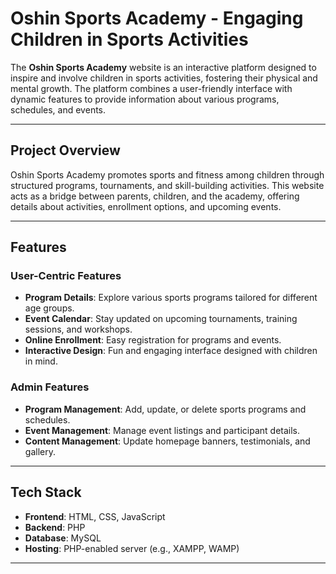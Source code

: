 # Oshin Sports Academy - Engaging Children in Sports Activities

The **Oshin Sports Academy** website is an interactive platform designed to inspire and involve children in sports activities, fostering their physical and mental growth. The platform combines a user-friendly interface with dynamic features to provide information about various programs, schedules, and events.

---

## Project Overview

Oshin Sports Academy promotes sports and fitness among children through structured programs, tournaments, and skill-building activities. This website acts as a bridge between parents, children, and the academy, offering details about activities, enrollment options, and upcoming events.

---

## Features

### User-Centric Features
- **Program Details**: Explore various sports programs tailored for different age groups.
- **Event Calendar**: Stay updated on upcoming tournaments, training sessions, and workshops.
- **Online Enrollment**: Easy registration for programs and events.
- **Interactive Design**: Fun and engaging interface designed with children in mind.

### Admin Features
- **Program Management**: Add, update, or delete sports programs and schedules.
- **Event Management**: Manage event listings and participant details.
- **Content Management**: Update homepage banners, testimonials, and gallery.

---

## Tech Stack

- **Frontend**: HTML, CSS, JavaScript
- **Backend**: PHP
- **Database**: MySQL
- **Hosting**: PHP-enabled server (e.g., XAMPP, WAMP)

---

